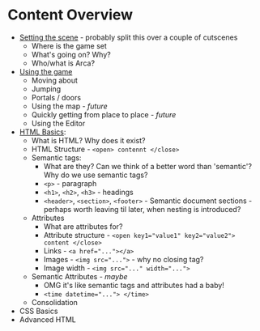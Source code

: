 # Content Overview

- [Setting the scene](sections/01-intro/overview.md) - probably split this over a couple of cutscenes
  - Where is the game set
  - What's going on? Why?
  - Who/what is Arca?
- [Using the game](sections/02-tutorial/overview.md)
  - Moving about
  - Jumping
  - Portals / doors
  - Using the map - *future*
  - Quickly getting from place to place - *future*
  - Using the Editor
- [HTML Basics](sections/03-html-basics/overview.md):
  - What is HTML? Why does it exist?
  - HTML Structure - `<open> contennt </close>`
  - Semantic tags:
    - What are they? Can we think of a better word than 'semantic'? Why do we use semantic tags?
    - `<p>` - paragraph
    - `<h1>`, `<h2>`, `<h3>` - headings
    - `<header>`, `<section>`, `<footer>` - Semantic document sections - perhaps worth leaving til later, when nesting is introduced?
  - Attributes
    - What are attributes for?
    - Attribute structure - `<open key1="value1" key2="value2"> content </close>`
    - Links - `<a href="..."></a>`
    - Images - `<img src="...">` - why no closing tag?
    - Image width - `<img src="..." width="...">`
  - Semantic Attributes - *maybe*
    - OMG it's like semantic tags and attributes had a baby!
    - `<time datetime="..."> </time>`
  - Consolidation
- CSS Basics
- Advanced HTML

